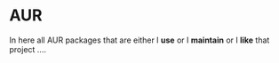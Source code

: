 # AUR
In here all AUR packages that are either I **use** or I **maintain** or I **like** that project ....

